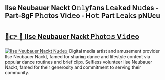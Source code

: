 ## Ilse Neubauer Nackt O𝚗𝚕yf𝚊ns L𝚎a𝚔ed N𝚞𝚍es - Part-8gF P𝚑𝚘tos Vi𝚍𝚎o - H𝚘𝚝 Part L𝚎a𝚔s pNUcu

# <h2><a href="http://kf6ali.oniu.top/?m=Ilse+Neubauer+Nackt">🔗👉 🔴 Ilse Neubauer Nackt P𝚑ot𝚘𝚜 V𝚒d𝚎o</a></h2>

[![Ilse Neubauer Nackt Nu𝚍e𝚜](https://i.imgur.com/0qMVB7G.gif)](http://kf6ali.oniu.top/?m=Ilse+Neubauer+Nackt)
Digital media artist and amusement provider Ilse Neubauer Nackt, famed for sharing dance and lifestyle content via popular dance routines and brief clips. Selfless volunteer Ilse Neubauer Nackt, famed for their generosity and commitment to serving their community.  
